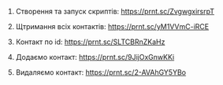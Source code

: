 1. Створення та запуск скриптів:
https://prnt.sc/ZvgwgxirsrpT

2. Щтримання всіх контактів:
https://prnt.sc/yM1VVmC-iRCE

3. Контакт по id:
https://prnt.sc/SLTCBRnZKaHz

4. Додаємо контакт:
https://prnt.sc/9JijOxGnwKKi

5. Видаляємо контакт:
https://prnt.sc/2-AVAhGY5YBo
